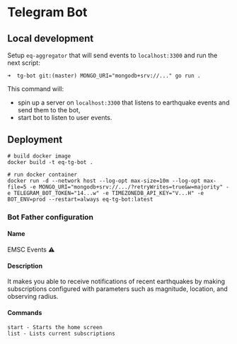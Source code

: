 # Telegram Bot

## Local development

Setup `eq-aggregator` that will send events to `localhost:3300` and run the next
script:

```shell
➜  tg-bot git:(master) MONGO_URI="mongodb+srv://..." go run .
```

This command will:

* spin up a server on `localhost:3300` that listens to earthquake events and
  send them to the bot,
* start bot to listen to user events.

## Deployment

```shell
# build docker image
docker build -t eq-tg-bot .

# run docker container
docker run -d --network host --log-opt max-size=10m --log-opt max-file=5 -e MONGO_URI="mongodb+srv://.../?retryWrites=true&w=majority" -e TELEGRAM_BOT_TOKEN="14...w" -e TIMEZONEDB_API_KEY="V...H" -e BOT_ENV=prod --restart=always eq-tg-bot:latest
```

### Bot Father configuration

#### Name

EMSC Events ⚠️

#### Description

It makes you able to receive notifications of recent earthquakes by making subscriptions configured with parameters such as magnitude, location, and observing radius.

#### Commands

```
start - Starts the home screen
list - Lists current subscriptions
```
